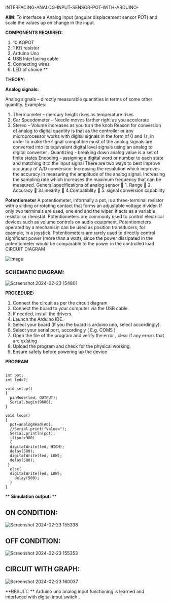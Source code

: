  INTERFACING-ANALOG-INPUT-SENSOR-POT-WITH-ARDUINO-




**AIM**:  To interface a Analog  input (angular displacement sensor POT) and scale the values up on change in the input.


**COMPONENTS REQUIRED:**
1.	10 KΩPOT
2.	1 KΩ resistor 
3.	Arduino Uno 
4.	USB Interfacing cable 
5.	Connecting wires 
6.	LED of choice 
**


**THEORY**: 

**Analog signals:**

Analog signals – directly measurable quantities in terms of some other quantity.
Examples:
1. Thermometer – mercury height rises as temperature rises
2. Car Speedometer – Needle moves farther right as you accelerate
3. Stereo – Volume increases as you turn the knob
Reason for conversion of analog to digital quantity is that as the controller or any microprocessor works with digital signals in the form of 0 and 1s, in order to make the signal compatible  most of the analog signals are converted into its equivalent digital level signals using an analog to digital converter .
Quantizing - breaking down analog value is a set of finite states
Encoding - assigning a digital word or number to each state and matching it to the input signal
 There are two ways to best improve accuracy of A/D conversion:
Increasing the resolution which improves the accuracy in measuring the amplitude of the analog signal.
Increasing the sampling rate which increases the maximum frequency that can be measured.
General specifications of analog sensor
	1. Range
	2. Accuracy
	3.Linearity
	4.Compatiblity
	5. signal conversion capability

**Potentiometer**
A potentiometer, informally a pot, is a three-terminal resistor with a sliding or rotating contact that forms an adjustable voltage divider. If only two terminals are used, one end and the wiper, it acts as a variable resistor or rheostat.
Potentiometers are commonly used to control electrical devices such as volume controls on audio equipment. Potentiometers operated by a mechanism can be used as position transducers, for example, in a joystick. Potentiometers are rarely used to directly control significant power (more than a watt), since the power dissipated in the potentiometer would be comparable to the power in the controlled load
CIRCUIT DIAGRAM





![image](https://user-images.githubusercontent.com/36288975/163530788-eec3cdc3-95e8-4d2d-8349-6d0ea4c9439c.png)

### SCHEMATIC DIAGRAM:
![Screenshot 2024-02-23 154801](https://github.com/RAGULRAAJAN/EXPERIMENT-NO--02-INTERFACING-ANALOG-INPUT-SENSOR-POT-WITH-ARDUINO-/assets/147473144/98fa76ce-5ef1-4547-b7e1-e405aa76daa1)


**PROCEDURE:**

1.	Connect the circuit as per the circuit diagram 
2.	Connect the board to your computer via the USB cable.
3.	If needed, install the drivers.
4.	Launch the Arduino IDE.
5.	Select your board (If you the board is arduino uno, select accordingly).
6.	Select your serial port, accordingly ( E.g. COM5 )
7.	Open the file of the program  and verify the error , clear if any errors that are existing 
8.	Upload the program and check for the physical working. 
9.	Ensure safety before powering up the device 



**PROGRAM** 
```

int pot;
int led=7;

void setup()
{
  pinMode(led, OUTPUT);
  Serial.begin(9600);
}

void loop()
{
  pot=analogRead(A0);
  //Serial.print("Value=");
  Serial.println(pot);
  if(pot>900)
  {
  digitalWrite(led, HIGH);
  delay(500); 
  digitalWrite(led, LOW);
  delay(500); 
 }
  else{
  digitalWrite(led, LOW);
    delay(500);
  }
}
``` 



**
**Simulation output:** 
**
## ON CONDITION:
![Screenshot 2024-02-23 155338](https://github.com/RAGULRAAJAN/EXPERIMENT-NO--02-INTERFACING-ANALOG-INPUT-SENSOR-POT-WITH-ARDUINO-/assets/147473144/164f0b5b-8420-433a-92e2-ecae99dc95a7)
## OFF CONDITION:
![Screenshot 2024-02-23 155353](https://github.com/RAGULRAAJAN/EXPERIMENT-NO--02-INTERFACING-ANALOG-INPUT-SENSOR-POT-WITH-ARDUINO-/assets/147473144/78c6c176-b47a-4376-8288-4a8ddcc60714)
## CIRCUIT WITH GRAPH:
![Screenshot 2024-02-23 160037](https://github.com/RAGULRAAJAN/EXPERIMENT-NO--02-INTERFACING-ANALOG-INPUT-SENSOR-POT-WITH-ARDUINO-/assets/147473144/a4276242-2073-4a2b-83b6-4043b0ff39a3)



**RESULT: ** Arduino uno analog input functioning is learned and interfaced with digital input switch .
